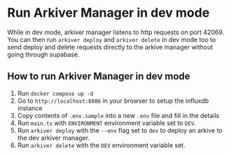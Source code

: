 # Run Arkiver Manager in dev mode

While in dev mode, arkiver manager listens to http requests on port 42069. You
can then run `arkiver deploy` and `arkiver delete` in dev mode too to send
deploy and delete requests directly to the arkive manager without going through
supabase.

## How to run Arkiver Manager in dev mode

1. Run `docker compose up -d`
2. Go to `http://localhost:8086` in your browser to setup the influxdb instance
3. Copy contents of `.env.sample` into a new `.env` file and fill in the details
4. Run `main.ts` with `ENVIRONMENT` environment variable set to `DEV`.
5. Run `arkiver deploy` with the `--env` flag set to `dev` to deploy an arkive
   to the dev arkiver manager.
6. Run `arkiver delete` with the `DEV` environment variable set.
